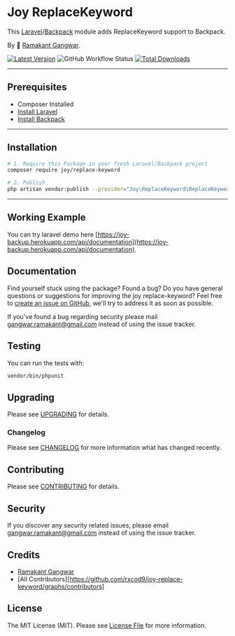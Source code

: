 # Joy ReplaceKeyword

This [Laravel](https://laravel.com/)/[Backpack](https://backpackforlaravel.com/docs/4.1/installation) module adds ReplaceKeyword support to Backpack.

By 🐼 [Ramakant Gangwar](https://github.com/rxcod9).

<!-- [![Screenshot](https://raw.githubusercontent.com/rxcod9/joy-replace-keyword/main/cover.jpg)](https://joy-backup.herokuapp.com) -->

[![Latest Version](https://img.shields.io/github/v/release/rxcod9/joy-replace-keyword?style=flat-square)](https://github.com/rxcod9/joy-replace-keyword/releases)
![GitHub Workflow Status](https://img.shields.io/github/workflow/status/rxcod9/joy-replace-keyword/run-tests?label=tests)
[![Total Downloads](https://img.shields.io/packagist/dt/joy/replace-keyword.svg?style=flat-square)](https://packagist.org/packages/joy/replace-keyword)

---

## Prerequisites

*   Composer Installed
*   [Install Laravel](https://laravel.com/docs/installation)
*   [Install Backpack](https://backpackforlaravel.com/docs/4.1/installation)

---

## Installation

```bash
# 1. Require this Package in your fresh Laravel/Backpack project
composer require joy/replace-keyword

# 2. Publish
php artisan vendor:publish --provider="Joy\ReplaceKeyword\ReplaceKeywordServiceProvider" --force
```

---

<!-- ## Usage

Installation generates.

--- -->

<!-- ## Views Customization

In order to override views delivered by Backpack DataTable, copy contents from ``vendor/joy/replace-keyword/resources/views`` to the ``views/vendor/joy-replace-keyword`` directory of your Laravel installation. -->

## Working Example

You can try laravel demo here [https://joy-backup.herokuapp.com/api/documentation](https://joy-backup.herokuapp.com/api/documentation).

## Documentation

Find yourself stuck using the package? Found a bug? Do you have general questions or suggestions for improving the joy replace-keyword? Feel free to [create an issue on GitHub](https://github.com/rxcod9/joy-replace-keyword/issues), we'll try to address it as soon as possible.

If you've found a bug regarding security please mail [gangwar.ramakant@gmail.com](mailto:gangwar.ramakant@gmail.com) instead of using the issue tracker.

## Testing

You can run the tests with:

```bash
vendor/bin/phpunit
```

## Upgrading

Please see [UPGRADING](UPGRADING.md) for details.

### Changelog

Please see [CHANGELOG](CHANGELOG.md) for more information what has changed recently.

## Contributing

Please see [CONTRIBUTING](CONTRIBUTING.md) for details.

## Security

If you discover any security related issues, please email [gangwar.ramakant@gmail.com](mailto:gangwar.ramakant@gmail.com) instead of using the issue tracker.

## Credits

- [Ramakant Gangwar](https://github.com/rxcod9)
- [All Contributors][https://github.com/rxcod9/joy-replace-keyword/graphs/contributors]

## License

The MIT License (MIT). Please see [License File](LICENSE.md) for more information.
